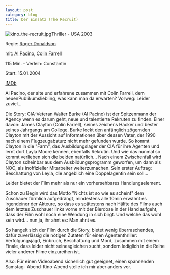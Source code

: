 ```yaml
---
layout: post
category: blog
title: Der Einsatz (The Recruit)
---
```


![kino_the-recruit.jpg](kino_the-recruit.jpg)Thriller - USA 2003

Regie: [Roger Donaldson](http://german.imdb.com/name/nm0002044/)

mit: [Al Pacino](http://german.imdb.com/name/nm0000199/), [Colin Farrell](http://german.imdb.com/name/nm0268199/)

115 Min. - Verleih: Constantin

Start: 15.01.2004

[IMDb](http://german.imdb.com/title/tt0292506/)

Al Pacino, der alte und erfahrene zusammen mit Colin Farrell, dem neuenPublikumsliebling, was kann man da erwarten? Vorweg: Leider zuviel...

Die Story: CIA-Veteran Walter Burke (Al Pacino) ist der Spitzenmann der Agency wenn es darum geht, neue und talentierte Rekruten zu finden. Einer davon: James Clayton (Colin Farrell), seines zeichens Hacker und bester seines Jahrgangs am College. Burke lockt den anf&auml;nglich z&ouml;gernden Clayton mit der Aussicht auf Informationen &uuml;ber dessen Vater, der 1990 nach einem Flugzeugabsturz nicht mehr gefunden wurde. So kommt Clayton in die &quot;Farm&quot;, das Ausbildungslager der CIA f&uuml;r ihre Agenten und lernt dort Layla Moore kennen, ebenfalls Rekrutin. Und wie das nunmal so kommt verlieben sich die beiden nat&uuml;rlich... Nach einem Zwischenfall wird Clayton scheinbar aus dem Ausbildungsprogramm geworfen, um dann als NOC, als inoffizieller Mitarbeiter weiterzumachen. Sein erster Auftrag: Beschattung von Leyla, die angeblich eine Doppelagentin sein soll...

Leider bietet der Film mehr als nur ein vorhersehbares Handlungselement.

Schon zu Begin wird das Motto &quot;Nichts ist so wie es scheint&quot; dem Zuschauer f&ouml;rmlich aufgedr&auml;ngt, mindestens alle 10min erw&auml;hnt es irgendeiner der Akteure, so dass es sp&auml;testens nach H&auml;lfte des Films auch dem letztes Zuschauer links vorne mit der Bierdose in der Hand aufgeht, dass der Film wohl noch eine Wendung in sich birgt. Und welche das wohl sein wird... nun ja, ihr ahnt es: Man ahnt es.

So hangelt sich der Film durch die Story, bietet wenig &uuml;berraschendes, daf&uuml;r zuverl&auml;ssig die n&ouml;tigen Zutaten f&uuml;r einen Agententhriller: Verfolgungsjagd, Einbruch, Beschattung und Mord, zusammen mit einem Finale, dass leider nicht seinesgleichen sucht, sondern lediglich in die Reihe vieler anderer Filme einzureihen ist.

Also: F&uuml;r einen Videoabend sicherlich gut geeignet, einen spannenden Samstag- Abend-Kino-Abend stelle ich mir aber anders vor.

